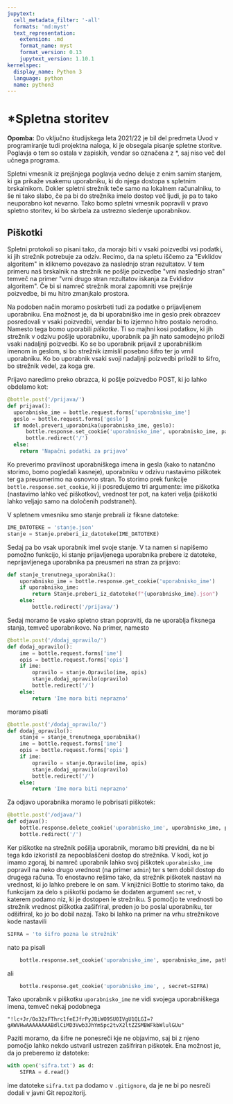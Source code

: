 ```yaml
---
jupytext:
  cell_metadata_filter: '-all'
  formats: 'md:myst'
  text_representation:
    extension: .md
    format_name: myst
    format_version: 0.13
    jupytext_version: 1.10.1
kernelspec:
  display_name: Python 3
  language: python
  name: python3
---
```


# *Spletna storitev

**Opomba:** Do vključno študijskega leta 2021/22 je bil del predmeta Uvod v programiranje tudi projektna naloga, ki je obsegala pisanje spletne storitve. Poglavja o tem so ostala v zapiskih, vendar so označena z *, saj niso več del učnega programa.

Spletni vmesnik iz prejšnjega poglavja vedno deluje z enim samim stanjem, ki ga prikaže vsakemu uporabniku, ki do njega dostopa s spletnim brskalnikom. Dokler spletni strežnik teče samo na lokalnem računalniku, to še ni tako slabo, če pa bi do strežnika imelo dostop več ljudi, je pa to tako neuporabno kot nevarno. Tako bomo spletni vmesnik popravili v pravo spletno storitev, ki bo skrbela za ustrezno sledenje uporabnikov.

## Piškotki

Spletni protokoli so pisani tako, da morajo biti v vsaki poizvedbi vsi podatki, ki jih strežnik potrebuje za odziv. Recimo, da na spletu iščemo za "Evklidov algoritem" in kliknemo povezavo za naslednjo stran rezultatov. V tem primeru naš brskalnik na strežnik ne pošlje poizvedbe "vrni naslednjo stran" temveč na primer "vrni drugo stran rezultatov iskanja za Evklidov algoritem". Če bi si namreč strežnik moral zapomniti vse prejšnje poizvedbe, bi mu hitro zmanjkalo prostora.

Na podoben način moramo poskrbeti tudi za podatke o prijavljenem uporabniku. Ena možnost je, da bi uporabniško ime in geslo prek obrazcev posredovali v vsaki poizvedbi, vendar bi to izjemno hitro postalo nerodno. Namesto tega bomo uporabili _piškotke_. Ti so majhni kosi podatkov, ki jih strežnik v odzivu pošlje uporabniku, uporabnik pa jih nato samodejno priloži vsaki nadaljnji poizvedbi. Ko se bo uporabnik prijavil z uporabniškim imenom in geslom, si bo strežnik izmislil posebno šifro ter jo vrnil uporabniku. Ko bo uporabnik vsaki svoji nadaljnji poizvedbi priložil to šifro, bo strežnik vedel, za koga gre.

Prijavo naredimo preko obrazca, ki pošlje poizvedbo POST, ki jo lahko obdelamo kot:

```python
@bottle.post('/prijava/')
def prijava():
  uporabnisko_ime = bottle.request.forms['uporabnisko_ime']
  geslo = bottle.request.forms['geslo']
  if model.preveri_uporabnika(uporabnisko_ime, geslo):
      bottle.response.set_cookie('uporabnisko_ime', uporabnisko_ime, path='/')
      bottle.redirect('/')
  else:
    return 'Napačni podatki za prijavo'
```

Ko preverimo pravilnost uporabniškega imena in gesla (kako to natančno storimo, bomo pogledali kasneje), uporabniku v odzivu nastavimo piškotek ter ga preusmerimo na osnovno stran. To storimo prek funkcije `bottle.response.set_cookie`, ki ji posredujemo tri argumente: ime piškotka (nastavimo lahko več piškotkov), vrednost ter pot, na kateri velja (piškotki lahko veljajo samo na določenih podstraneh).

V spletnem vmesniku smo stanje prebrali iz fiksne datoteke:

```python
IME_DATOTEKE = 'stanje.json'
stanje = Stanje.preberi_iz_datoteke(IME_DATOTEKE)
```

Sedaj pa bo vsak uporabnik imel svoje stanje. V ta namen si napišemo pomožno funkcijo, ki stanje prijavljenega uporabnika prebere iz datoteke, neprijavljenega uporabnika pa preusmeri na stran za prijavo:

```python
def stanje_trenutnega_uporabnika():
    uporabnisko_ime = bottle.response.get_cookie('uporabnisko_ime')
    if uporabnisko_ime:
        return Stanje.preberi_iz_datoteke(f"{uporabnisko_ime}.json")
    else:
        bottle.redirect('/prijava/')
```

Sedaj moramo še vsako spletno stran popraviti, da ne uporablja fiksnega stanja, temveč uporabnikovo. Na primer, namesto

```python
@bottle.post('/dodaj_opravilo/')
def dodaj_opravilo():
    ime = bottle.request.forms['ime']
    opis = bottle.request.forms['opis']
    if ime:
        opravilo = stanje.Opravilo(ime, opis)
        stanje.dodaj_opravilo(opravilo)
        bottle.redirect('/')
    else:
        return 'Ime mora biti neprazno'
```

moramo pisati

```python
@bottle.post('/dodaj_opravilo/')
def dodaj_opravilo():
    stanje = stanje_trenutnega_uporabnika()
    ime = bottle.request.forms['ime']
    opis = bottle.request.forms['opis']
    if ime:
        opravilo = stanje.Opravilo(ime, opis)
        stanje.dodaj_opravilo(opravilo)
        bottle.redirect('/')
    else:
        return 'Ime mora biti neprazno'
```

Za odjavo uporabnika moramo le pobrisati piškotek:

```python
@bottle.post('/odjava/')
def odjava():
    bottle.response.delete_cookie('uporabnisko_ime', uporabnisko_ime, path='/')
    bottle.redirect('/')
```

Ker piškotke na strežnik pošilja uporabnik, moramo biti previdni, da ne bi tega kdo izkoristil za nepooblaščeni dostop do strežnika. V kodi, kot jo imamo zgoraj, bi namreč uporabnik lahko svoj piškotek `uporabnisko_ime` popravil na neko drugo vrednost (na primer `admin`) ter s tem dobil dostop do drugega računa. To enostavno rešimo tako, da strežnik piškotek nastavi na vrednost, ki jo lahko prebere le on sam. V knjižnici Bottle to storimo tako, da funkcijam za delo s piškotki podamo še dodaten argument `secret`, v katerem podamo niz, ki je dostopen le strežniku. S pomočjo te vrednosti bo strežnik vrednost piškotka zašifriral, preden jo bo poslal uporabniku, ter odšifriral, ko jo bo dobil nazaj. Tako bi lahko na primer na vrhu strežnikove kode nastavili

```python
SIFRA = 'to šifro pozna le strežnik'
```

nato pa pisali

```python
    bottle.response.set_cookie('uporabnisko_ime', uporabnisko_ime, path='/', secret=SIFRA)
```

ali

```python
    bottle.response.get_cookie('uporabnisko_ime', , secret=SIFRA)
```

Tako uporabnik v piškotku `uporabnisko_ime` ne vidi svojega uporabniškega imena, temveč nekaj podobnega

```
"!lc+Jr/Oo32xFThrc1feEJfrPyJBiWO9SU0IVgU1QLGI=?gAWVHwAAAAAAAABdlCiMD3Vwb3JhYm5pc2tvX2ltZZSMBWFkbWlulGUu"
```

Paziti moramo, da šifre ne ponesreči kje ne objavimo, saj bi z njeno pomočjo lahko nekdo ustvaril ustrezen zašifriran piškotek. Ena možnost je, da jo preberemo iz datoteke:

```python
with open('sifra.txt') as d:
    SIFRA = d.read()
```

ime datoteke `sifra.txt` pa dodamo v `.gitignore`, da je ne bi po nesreči dodali v javni Git repozitorij.
